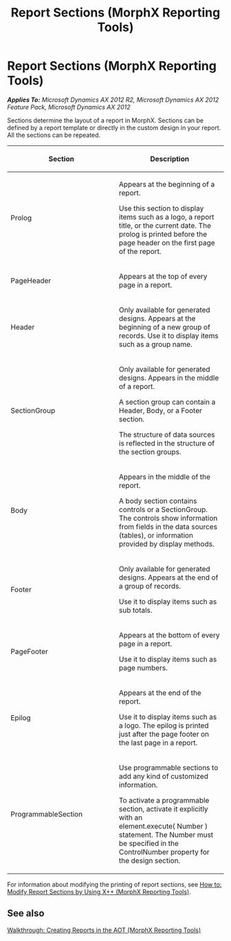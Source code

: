 ﻿---
title: Report Sections (MorphX Reporting Tools)
TOCTitle: Report Sections
ms:assetid: bd9992d1-caf7-418a-a642-c0442932bb19
ms:mtpsurl: https://technet.microsoft.com/en-us/library/Aa862247(v=AX.60)
ms:contentKeyID: 35290332
ms.date: 11/07/2012
mtps_version: v=AX.60
---

# Report Sections (MorphX Reporting Tools) 


_**Applies To:** Microsoft Dynamics AX 2012 R2, Microsoft Dynamics AX 2012 Feature Pack, Microsoft Dynamics AX 2012_

Sections determine the layout of a report in MorphX. Sections can be defined by a report template or directly in the custom design in your report. All the sections can be repeated.

<table>
<colgroup>
<col style="width: 50%" />
<col style="width: 50%" />
</colgroup>
<thead>
<tr class="header">
<th><p>Section</p></th>
<th><p>Description</p></th>
</tr>
</thead>
<tbody>
<tr class="odd">
<td><p>Prolog</p></td>
<td><p>Appears at the beginning of a report.</p>
<p>Use this section to display items such as a logo, a report title, or the current date. The prolog is printed before the page header on the first page of the report.</p></td>
</tr>
<tr class="even">
<td><p>PageHeader</p></td>
<td><p>Appears at the top of every page in a report.</p></td>
</tr>
<tr class="odd">
<td><p>Header</p></td>
<td><p>Only available for generated designs. Appears at the beginning of a new group of records. Use it to display items such as a group name.</p></td>
</tr>
<tr class="even">
<td><p>SectionGroup</p></td>
<td><p>Only available for generated designs. Appears in the middle of a report.</p>
<p>A section group can contain a Header, Body, or a Footer section.</p>
<p>The structure of data sources is reflected in the structure of the section groups.</p></td>
</tr>
<tr class="odd">
<td><p>Body</p></td>
<td><p>Appears in the middle of the report.</p>
<p>A body section contains controls or a SectionGroup. The controls show information from fields in the data sources (tables), or information provided by display methods.</p></td>
</tr>
<tr class="even">
<td><p>Footer</p></td>
<td><p>Only available for generated designs. Appears at the end of a group of records.</p>
<p>Use it to display items such as sub totals.</p></td>
</tr>
<tr class="odd">
<td><p>PageFooter</p></td>
<td><p>Appears at the bottom of every page in a report.</p>
<p>Use it to display items such as page numbers.</p></td>
</tr>
<tr class="even">
<td><p>Epilog</p></td>
<td><p>Appears at the end of the report.</p>
<p>Use it to display items such as a logo. The epilog is printed just after the page footer on the last page in a report.</p></td>
</tr>
<tr class="odd">
<td><p>ProgrammableSection</p></td>
<td><p>Use programmable sections to add any kind of customized information.</p>
<p>To activate a programmable section, activate it explicitly with an element.execute( Number ) statement. The Number must be specified in the ControlNumber property for the design section.</p></td>
</tr>
</tbody>
</table>


For information about modifying the printing of report sections, see [How to: Modify Report Sections by Using X++ (MorphX Reporting Tools)](how-to-modify-report-sections-by-using-x-morphx-reporting-tools.md).

## See also

[Walkthrough: Creating Reports in the AOT (MorphX Reporting Tools)](walkthrough-creating-reports-in-the-aot-morphx-reporting-tools.md)

